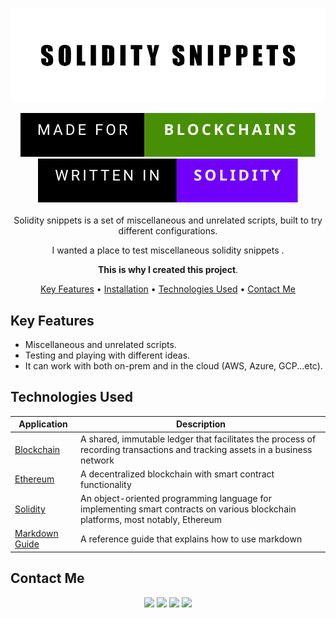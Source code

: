 
<div align="center">

<p align="center">
  <img src="supports/imgs/cover.png" />
</p>

<img src="supports/imgs/badge1.svg"/>
<img src="supports/imgs/badge2.svg"/>
<br />
<br />
Solidity snippets is a set of miscellaneous and unrelated scripts, built to try different configurations.

I wanted a place to test miscellaneous solidity snippets .

**This is why I created this project**.

[Key Features](#key-features) •
[Installation](#installation) •
[Technologies Used](#technologies-used) •
[Contact Me](#contact-me) 



<!--![Main Image](githubcovers.png)-->


</div>

## Key Features

- Miscellaneous and unrelated scripts.
- Testing and playing with different ideas.
- It can work with both on-prem and in the cloud (AWS, Azure, GCP...etc).

## Technologies Used

| Application                                         | Description                                  
| --------------------------------------------------- |--------------------------------------------- 
| [Blockchain](https://www.ibm.com/topics/blockchain)                           | A shared, immutable ledger that facilitates the process of recording transactions and tracking assets in a business network                 
| [Ethereum](https://ethereum.org/)                 | A decentralized blockchain with smart contract functionality  
| [Solidity](https://ethereum.org/)                 | An  object-oriented programming language for implementing smart contracts on various blockchain platforms, most notably, Ethereum                                    
| [Markdown Guide](https://www.markdownguide.org/)    | A reference guide that explains how to use markdown                                 

## Contact Me
<p align="center">
<a href="https://www.linkedin.com/in/iamnasef/"><img src="https://img.shields.io/badge/LinkedIn-0077B5?style=for-the-badge&logo=linkedin&logoColor=white"/></a>
<a href="https://twitter.com/iamnasef"><img src="https://img.shields.io/badge/Twitter-1DA1F2?style=for-the-badge&logo=twitter&logoColor=white"/></a>
<a href="https://github.com/iamnasef"><img src="https://img.shields.io/badge/GitHub-100000?style=for-the-badge&logo=github&logoColor=white"/></a>
<a href="https://www.youtube.com/channel/UCx2qgl5gjP_oSK_mz674EtA"><img src="https://img.shields.io/badge/YouTube-FF0000?style=for-the-badge&logo=youtube&logoColor=white"/></a>
</p>